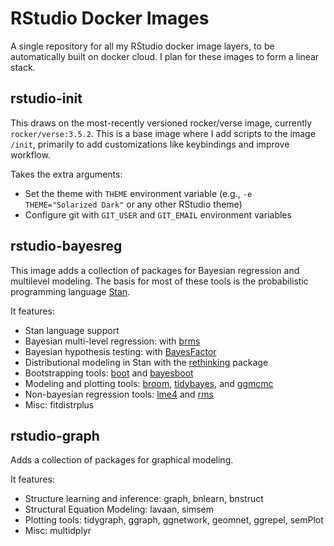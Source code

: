 # RStudio Docker Images

A single repository for all my RStudio docker image layers, to be automatically built on docker cloud. I plan for these images to form a linear stack.

## rstudio-init

This draws on the most-recently versioned rocker/verse image, currently `rocker/verse:3.5.2`. This is a base image where I add scripts to the image `/init`, primarily to add customizations like keybindings and improve workflow.

Takes the extra arguments:

* Set the theme with `THEME` environment variable (e.g., `-e THEME="Solarized Dark"` or any other RStudio theme)
* Configure git with `GIT_USER` and `GIT_EMAIL` environment variables

## rstudio-bayesreg

This image adds a collection of packages for Bayesian regression and multilevel modeling. The basis for most of these tools is the probabilistic programming language [Stan](http://mc-stan.org/).

It features:

* Stan language support
* Bayesian multi-level regression: with [brms](https://github.com/paul-buerkner/brms)
* Bayesian hypothesis testing: with [BayesFactor](http://bayesfactorpcl.r-forge.r-project.org/)
* Distributional modeling in Stan with the [rethinking](https://github.com/rmcelreath/rethinking) package
* Bootstrapping tools: [boot](https://cran.r-project.org/web/packages/boot/boot.pdf) and [bayesboot](https://github.com/rasmusab/bayesboot)
* Modeling and plotting tools: [broom](https://github.com/tidyverse/broom), [tidybayes](https://github.com/mjskay/tidybayes), and [ggmcmc](https://github.com/xfim/ggmcmc)
* Non-bayesian regression tools: [lme4](https://github.com/lme4/lme4) and [rms](https://www.r-bloggers.com/introduction-to-the-rms-package/)
* Misc: fitdistrplus

## rstudio-graph

Adds a collection of packages for graphical modeling.

It features:

* Structure learning and inference: graph, bnlearn, bnstruct
* Structural Equation Modeling: lavaan, simsem
* Plotting tools: tidygraph, ggraph, ggnetwork, geomnet, ggrepel, semPlot
* Misc: multidplyr

